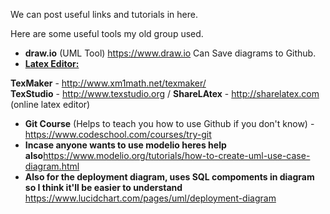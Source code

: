 We can post useful links and tutorials in here.

Here are some useful tools my old group used.
* <b>draw.io</b> (UML Tool) https://www.draw.io Can Save diagrams to Github.
* <u><b>Latex Editor:</b></u>

 **TexMaker** - http://www.xm1math.net/texmaker/  
 **TexStudio** - http://www.texstudio.org /
 **ShareLAtex** - http://sharelatex.com (online latex editor)
 
* <b>Git Course</b> (Helps to teach you how to use Github if you don't know) - https://www.codeschool.com/courses/try-git
* <b>Incase anyone wants to use modelio heres help also</b>https://www.modelio.org/tutorials/how-to-create-uml-use-case-diagram.html
* <b>Also for the deployment diagram, uses SQL compoments in diagram so I think it'll be easier to understand</b> https://www.lucidchart.com/pages/uml/deployment-diagram
